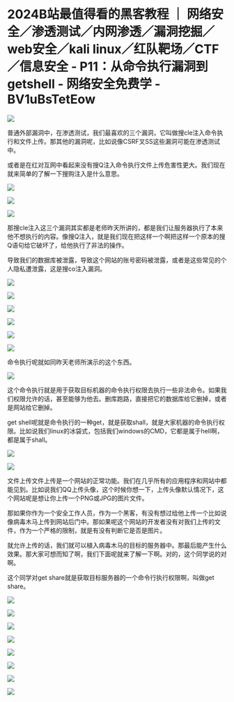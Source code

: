 # 2024B站最值得看的黑客教程 ｜ 网络安全／渗透测试／内网渗透／漏洞挖掘／web安全／kali linux／红队靶场／CTF／信息安全 - P11：从命令执行漏洞到getshell - 网络安全免费学 - BV1uBsTetEow

![](img/fca0331132ecef3eff81fd04eb9cf0b0_0.png)

普通外部漏洞中，在渗透测试，我们最喜欢的三个漏洞，它叫做搜cle注入命令执行和文件上传。那其他的漏洞呢，比如说像CSRF叉SS这些漏洞可能在渗透测试中。

或者是在红对互网中看起来没有搜Q注入命令执行文件上传危害性更大。我们现在就来简单的了解一下搜购注入是什么意思。



![](img/fca0331132ecef3eff81fd04eb9cf0b0_2.png)

![](img/fca0331132ecef3eff81fd04eb9cf0b0_3.png)

![](img/fca0331132ecef3eff81fd04eb9cf0b0_4.png)

那搜cle注入这三个漏洞其实都是老师昨天所讲的，都是我们让服务器执行了本来他不想执行的内容。像搜Q注入，就是我们现在把这样一个啊把这样一个原本的搜Q语句给它破坏了，给他执行了非法的操作。

导致我们的数据库被泄露，导致这个网站的账号密码被泄露，或者是这些常见的个人隐私遭泄露，这是搜co注入漏洞。



![](img/fca0331132ecef3eff81fd04eb9cf0b0_6.png)

![](img/fca0331132ecef3eff81fd04eb9cf0b0_7.png)

![](img/fca0331132ecef3eff81fd04eb9cf0b0_8.png)

![](img/fca0331132ecef3eff81fd04eb9cf0b0_9.png)

![](img/fca0331132ecef3eff81fd04eb9cf0b0_10.png)

![](img/fca0331132ecef3eff81fd04eb9cf0b0_11.png)

命令执行呢就如同昨天老师所演示的这个东西。

![](img/fca0331132ecef3eff81fd04eb9cf0b0_13.png)

这个命令执行就是用于获取目标机器的命令执行权限去执行一些非法命令。如果我们权限允许的话，甚至能够为他去。删库跑路，直接把它的数据库给它删掉，或者是网站给它删掉。

get shell呢就是命令执行的一种get，就是获取shall，就是大家机器的命令执行权限。比如说我们linux的冰袋式，包括我们windows的CMD，它都是属于hell啊，都是属于shall。



![](img/fca0331132ecef3eff81fd04eb9cf0b0_15.png)

![](img/fca0331132ecef3eff81fd04eb9cf0b0_16.png)

文件上传文件上传是一个网站的正常功能。我们在几乎所有的应用程序和网站中都能见到。比如说我们QQ上传头像，这个时候你想一下，上传头像默认情况下，这个网站呢是想让你上传一个PNG或JPG的图片文件。

那如果你作为一个安全工作人员，作为一个黑客，有没有想过给他上传一个比如说像病毒木马上传到网站后门中。那如果呢这个网站的开发者没有对我们上传的文件，作为一个严格的限制，就是有没有判断它是否是图片。

就允许上传的话，我们就可以植入病毒木马的目标的服务器中。那最后能产生什么效果。那大家可想而知了啊，我们下面呢就来了解一下啊。对的，这个同学说的对啊。

这个同学对get share就是获取目标服务器的一个命令行执行权限啊，叫做get share。

![](img/fca0331132ecef3eff81fd04eb9cf0b0_18.png)

![](img/fca0331132ecef3eff81fd04eb9cf0b0_19.png)

![](img/fca0331132ecef3eff81fd04eb9cf0b0_20.png)

![](img/fca0331132ecef3eff81fd04eb9cf0b0_21.png)

![](img/fca0331132ecef3eff81fd04eb9cf0b0_22.png)

![](img/fca0331132ecef3eff81fd04eb9cf0b0_23.png)

![](img/fca0331132ecef3eff81fd04eb9cf0b0_24.png)

![](img/fca0331132ecef3eff81fd04eb9cf0b0_25.png)